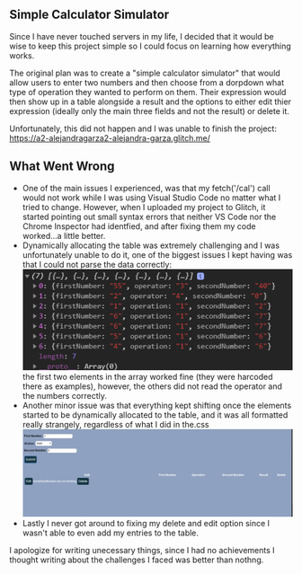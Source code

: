 ## Simple Calculator Simulator 

Since I have never touched servers in my life, I decided that it would be wise to keep this project simple so I could focus on learning how everything works. 

The original plan was to create a "simple calculator simulator" that would allow users to enter two numbers and then choose from a dorpdown what type of operation they wanted to perform on them. Their expression would then show up in a table alongside a result and the options to either edit thier expression (ideally only the main three fields and not the result) or delete it.

Unfortunately, this did not happen and I was unable to finish the project:  
https://a2-alejandragarza2-alejandra-garza.glitch.me/

## What Went Wrong
- One of the main issues I experienced, was that my fetch('/cal') call would not work while I was using Visual Studio Code no matter what I tried to change. However, when I uploaded my project to Glitch, it started pointing out small syntax errors that neither VS Code nor the Chrome Inspector had identfied, and after fixing them my code worked...a little better.
- Dynamically allocating the table was extremely challenging and I was unfortunately unable to do it, one of the biggest issues I kept having was that I could not parse the data correctly: 
![alt text](https://github.com/AlejandraGarza42/a2-shortstack/blob/master/screenshot1.PNG)
the first two elements in the array worked fine (they were harcoded there as examples), however, the others did not read the operator and the numbers correctly.
- Another minor issue was that everything kept shifting once the elements started to be dynamically allocated to the table, and it was all formatted really strangely, regardless of what I did in the.css
![alt text](https://github.com/AlejandraGarza42/a2-shortstack/blob/master/screenshot2.PNG)
- Lastly I never got around to fixing my delete and edit option since I wasn't able to even add my entries to the table.

I apologize for writing unecessary things, since I had no achievements I thought writing about the challenges I faced was better than nothng.
